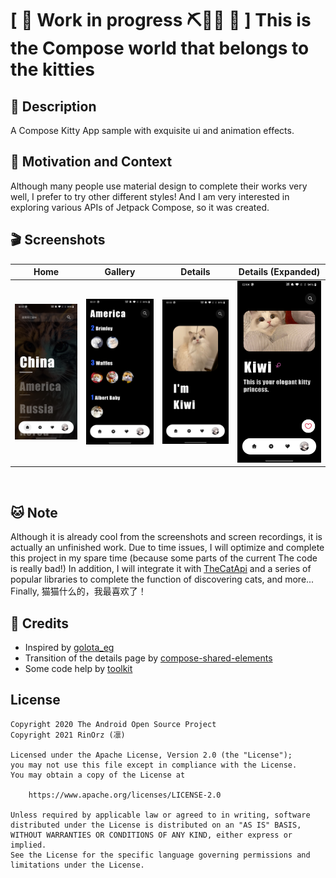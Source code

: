 # [ 🚧 Work in progress ⛏👷🔧️ 🚧 ] This is the Compose world that belongs to the kitties

## 🙌 Description
A Compose Kitty App sample with exquisite ui and animation effects.


## 🌟 Motivation and Context
Although many people use material design to complete their works very well, I prefer to try other different styles!
And I am very interested in exploring various APIs of Jetpack Compose, so it was created.


## 🎬 Screenshots
Home | Gallery | Details | Details (Expanded)
--- | --- | --- | --- |
![](results/screenshot1.png) | ![](results/screenshot2.png) | ![](results/screenshot3.png) | ![](results/screenshot4.png)

<br />


## 🐱 Note

Although it is already cool from the screenshots and screen recordings, it is actually an unfinished work. Due to time issues, I will optimize and complete this project in my spare time (because some parts of the current The code is really bad!)
In addition, I will integrate it with [TheCatApi](https://thecatapi.com/) and a series of popular libraries to complete the function of discovering cats, and more...
Finally, 猫猫什么的，我最喜欢了！


## 💖 Credits

- Inspired by [golota_eg](https://dribbble.com/shots/7944546-Ticket-app-Prototype)
- Transition of the details page by [compose-shared-elements](https://github.com/mxalbert1996/compose-shared-elements)
- Some code help by [toolkit](https://github.com/MeowBase/toolkit)
  

## License
```
Copyright 2020 The Android Open Source Project
Copyright 2021 RinOrz (凛)

Licensed under the Apache License, Version 2.0 (the "License");
you may not use this file except in compliance with the License.
You may obtain a copy of the License at

    https://www.apache.org/licenses/LICENSE-2.0

Unless required by applicable law or agreed to in writing, software
distributed under the License is distributed on an "AS IS" BASIS,
WITHOUT WARRANTIES OR CONDITIONS OF ANY KIND, either express or implied.
See the License for the specific language governing permissions and
limitations under the License.
```